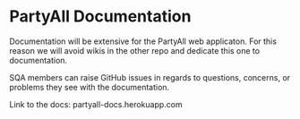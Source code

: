 # PartyAll Documentation

Documentation will be extensive for the PartyAll web applicaton. For this reason we will avoid wikis in the other repo and dedicate this one to documentation.

SQA members can raise GitHub issues in regards to questions, concerns, or problems they see with the documentation.

Link to the docs: partyall-docs.herokuapp.com
